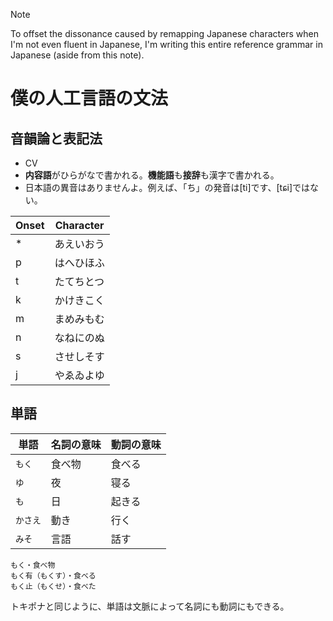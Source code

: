 > [!NOTE]
> To offset the dissonance caused by remapping Japanese characters when I'm not even fluent in Japanese, I'm writing this entire reference grammar in Japanese (aside from this note).

# 僕の人工言語の文法

## 音韻論と表記法

- CV
- **内容語**がひらがなで書かれる。**機能語**も**接辞**も漢字で書かれる。
- 日本語の異音はありませんよ。例えば、「ち」の発音は\[ti]です、\[tɕi]ではない。

| Onset | Character |
|-------|-----------|
| *     | あえいおう |
| p     | はへひほふ |
| t     | たてちとつ |
| k     | かけきこく |
| m     | まめみもむ |
| n     | なねにのぬ |
| s     | させしそす |
| j     | やゑゐよゆ |

## 単語

| 単語         | 名詞の意味 | 動詞の意味 |
|-------------|-----------|----------|
| `もく`       | 食べ物      | 食べる   |
| `ゆ`         | 夜         | 寝る     |
| `も`         | 日         | 起きる   |
| `かさえ`      | 動き       | 行く     |
| `みそ`        | 言語       | 話す     |

```
もく・食べ物
もく有（もくす）・食べる
もく止（もくせ）・食べた
```

トキポナと同じように、単語は文脈によって名詞にも動詞にもできる。
